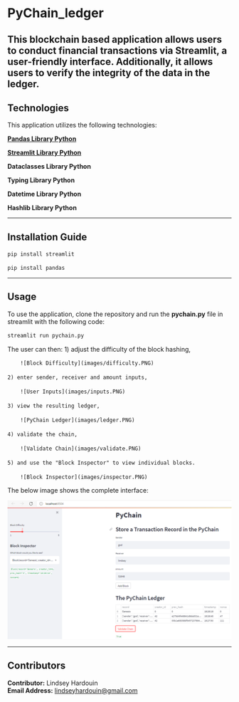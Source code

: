 # PyChain_ledger

This blockchain based application allows users to conduct financial transactions via Streamlit, a user-friendly interface. Additionally, it allows users to verify the integrity of the data in the ledger.
---

## Technologies

This application utilizes the following technologies:

**[Pandas Library Python](https://pandas.pydata.org/)** 

**[Streamlit Library Python](https://streamlit.io/)** 

**Dataclasses Library Python** 

**Typing Library Python**

**Datetime Library Python** 

**Hashlib Library Python**


---

## Installation Guide

```python
pip install streamlit
```
```python
pip install pandas
```

---

## Usage

To use the application, clone the repository and run the **pychain.py** file in streamlit with the following code:

```python
streamlit run pychain.py
```

The user can then:
    1) adjust the difficulty of the block hashing, 

        ![Block Difficulty](images/difficulty.PNG)

    2) enter sender, receiver and amount inputs, 

        ![User Inputs](images/inputs.PNG)

    3) view the resulting ledger, 

        ![PyChain Ledger](images/ledger.PNG)

    4) validate the chain, 

        ![Validate Chain](images/validate.PNG)

    5) and use the "Block Inspector" to view individual blocks. 

        ![Block Inspector](images/inspector.PNG)
        

The below image shows the complete interface:

![Streamlit Interface](images/st.PNG)


---

 
## Contributors

**Contributor:** Lindsey Hardouin<br>
**Email Address:** lindseyhardouin@gmail.com<br>